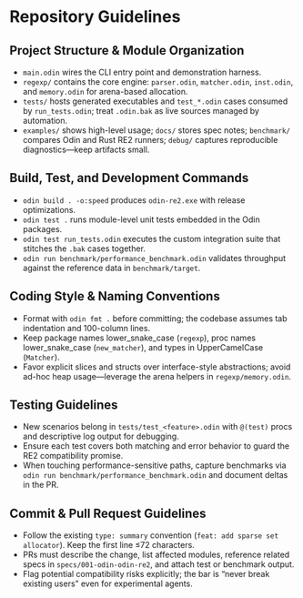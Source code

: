 ﻿# Repository Guidelines

## Project Structure & Module Organization
- `main.odin` wires the CLI entry point and demonstration harness.
- `regexp/` contains the core engine: `parser.odin`, `matcher.odin`, `inst.odin`, and `memory.odin` for arena-based allocation.
- `tests/` hosts generated executables and `test_*.odin` cases consumed by `run_tests.odin`; treat `.odin.bak` as live sources managed by automation.
- `examples/` shows high-level usage; `docs/` stores spec notes; `benchmark/` compares Odin and Rust RE2 runners; `debug/` captures reproducible diagnostics—keep artifacts small.

## Build, Test, and Development Commands
- `odin build . -o:speed` produces `odin-re2.exe` with release optimizations.
- `odin test .` runs module-level unit tests embedded in the Odin packages.
- `odin test run_tests.odin` executes the custom integration suite that stitches the `.bak` cases together.
- `odin run benchmark/performance_benchmark.odin` validates throughput against the reference data in `benchmark/target`.

## Coding Style & Naming Conventions
- Format with `odin fmt .` before committing; the codebase assumes tab indentation and 100-column lines.
- Keep package names lower_snake_case (`regexp`), proc names lower_snake_case (`new_matcher`), and types in UpperCamelCase (`Matcher`).
- Favor explicit slices and structs over interface-style abstractions; avoid ad-hoc heap usage—leverage the arena helpers in `regexp/memory.odin`.

## Testing Guidelines
- New scenarios belong in `tests/test_<feature>.odin` with `@(test)` procs and descriptive log output for debugging.
- Ensure each test covers both matching and error behavior to guard the RE2 compatibility promise.
- When touching performance-sensitive paths, capture benchmarks via `odin run benchmark/performance_benchmark.odin` and document deltas in the PR.

## Commit & Pull Request Guidelines
- Follow the existing `type: summary` convention (`feat: add sparse set allocator`). Keep the first line ≤72 characters.
- PRs must describe the change, list affected modules, reference related specs in `specs/001-odin-odin-re2`, and attach test or benchmark output.
- Flag potential compatibility risks explicitly; the bar is “never break existing users” even for experimental agents.
